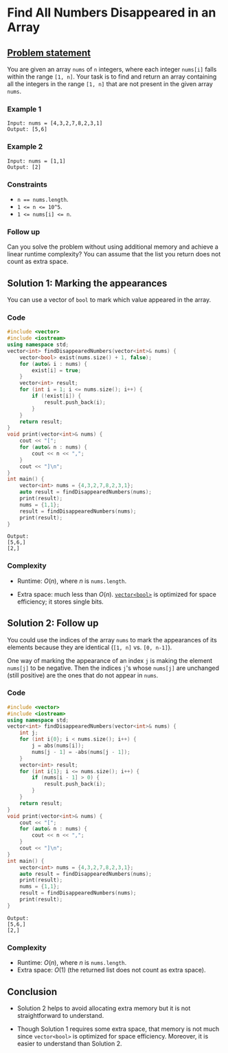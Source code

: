 # Find All Numbers Disappeared in an Array

## [Problem statement](https://leetcode.com/problems/find-all-numbers-disappeared-in-an-array/)

You are given an array `nums` of `n` integers, where each integer `nums[i]` falls within the range `[1, n]`. Your task is to find and return an array containing all the integers in the range `[1, n]` that are not present in the given array `nums`.

### Example 1
```text
Input: nums = [4,3,2,7,8,2,3,1]
Output: [5,6]
```

### Example 2
```text
Input: nums = [1,1]
Output: [2]
```

### Constraints
* `n == nums.length`.
* `1 <= n <= 10^5`.
* `1 <= nums[i] <= n`.
 

### Follow up

Can you solve the problem without using additional memory and achieve a linear runtime complexity? You can assume that the list you return does not count as extra space.

## Solution 1: Marking the appearances
You can use a vector of `bool` to mark which value appeared in the array.

### Code

```cpp
#include <vector>
#include <iostream>
using namespace std;
vector<int> findDisappearedNumbers(vector<int>& nums) {        
    vector<bool> exist(nums.size() + 1, false);        
    for (auto& i : nums) {
        exist[i] = true;
    }
    vector<int> result;
    for (int i = 1; i <= nums.size(); i++) {
        if (!exist[i]) {
            result.push_back(i);
        }
    }
    return result;
}
void print(vector<int>& nums) {
    cout << "[";
    for (auto& n : nums) {
        cout << n << ",";
    }
    cout << "]\n";
}
int main() {
    vector<int> nums = {4,3,2,7,8,2,3,1};
    auto result = findDisappearedNumbers(nums);
    print(result);
    nums = {1,1};
    result = findDisappearedNumbers(nums);
    print(result);
}
```
```text
Output:
[5,6,]
[2,]
```

### Complexity

* Runtime: $O(n)$, where $n$ is `nums.length`.
    
* Extra space: much less than $O(n)$. [`vector<bool>`](https://en.cppreference.com/w/cpp/container/vector_bool) is optimized for space efficiency; it stores single bits.
    

## Solution 2: Follow up

You could use the indices of the array `nums` to mark the appearances of its elements because they are identical (`[1, n]` vs. `[0, n-1]`).

One way of marking the appearance of an index `j` is making the element `nums[j]` to be negative. Then the indices `j`'s whose `nums[j]` are unchanged (still positive) are the ones that do not appear in `nums`.

### Code

```cpp
#include <vector>
#include <iostream>
using namespace std;
vector<int> findDisappearedNumbers(vector<int>& nums) {
    int j;
    for (int i{0}; i < nums.size(); i++) {
        j = abs(nums[i]);
        nums[j - 1] = -abs(nums[j - 1]);
    }
    vector<int> result;
    for (int i{1}; i <= nums.size(); i++) {
        if (nums[i - 1] > 0) {
            result.push_back(i);
        }
    }
    return result;
}
void print(vector<int>& nums) {
    cout << "[";
    for (auto& n : nums) {
        cout << n << ",";
    }
    cout << "]\n";
}
int main() {
    vector<int> nums = {4,3,2,7,8,2,3,1};
    auto result = findDisappearedNumbers(nums);
    print(result);
    nums = {1,1};
    result = findDisappearedNumbers(nums);
    print(result);
}
```

```text
Output:
[5,6,]
[2,]
```

### Complexity

* Runtime: $O(n)$, where $n$ is `nums.length`.
* Extra space: $O(1)$ (the returned list does not count as extra space).

## Conclusion

* Solution 2 helps to avoid allocating extra memory but it is not straightforward to understand.
    
* Though Solution 1 requires some extra space, that memory is not much since `vector<bool>` is optimized for space efficiency. Moreover, it is easier to understand than Solution 2.
